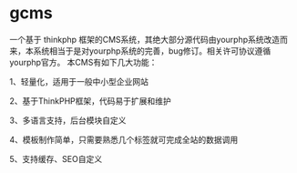 gcms
====

<p>一个基于 thinkphp 框架的CMS系统，其绝大部分源代码由yourphp系统改造而来，本系统相当于是对yourphp系统的完善，bug修订。相关许可协议遵循yourphp官方。
本CMS有如下几大功能：</p>
<p>1、轻量化，适用于一般中小型企业网站</p>
<p>2、基于ThinkPHP框架，代码易于扩展和维护</p>
<p>3、多语言支持，后台模块自定义</p>
<p>4、模板制作简单，只需要熟悉几个标签就可完成全站的数据调用</p>
<p>5、支持缓存、SEO自定义</p>
